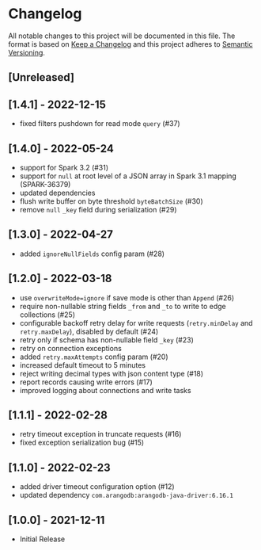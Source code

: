 # Changelog
All notable changes to this project will be documented in this file.
The format is based on [Keep a Changelog](http://keepachangelog.com/en/1.0.0/) and this project adheres
to [Semantic Versioning](http://semver.org/spec/v2.0.0.html).

## [Unreleased]

## [1.4.1] - 2022-12-15

- fixed filters pushdown for read mode `query` (#37)

## [1.4.0] - 2022-05-24

- support for Spark 3.2 (#31)
- support for `null` at root level of a JSON array in Spark 3.1 mapping (SPARK-36379)
- updated dependencies
- flush write buffer on byte threshold `byteBatchSize` (#30)
- remove `null` `_key` field during serialization (#29)

## [1.3.0] - 2022-04-27

- added `ignoreNullFields` config param (#28)

## [1.2.0] - 2022-03-18

- use `overwriteMode=ignore` if save mode is other than `Append` (#26)
- require non-nullable string fields `_from` and `_to` to write to edge collections (#25)
- configurable backoff retry delay for write requests (`retry.minDelay` and `retry.maxDelay`), disabled by default (#24)
- retry only if schema has non-nullable field `_key` (#23)
- retry on connection exceptions
- added `retry.maxAttempts` config param (#20)
- increased default timeout to 5 minutes
- reject writing decimal types with json content type (#18)
- report records causing write errors (#17)
- improved logging about connections and write tasks

## [1.1.1] - 2022-02-28

- retry timeout exception in truncate requests (#16) 
- fixed exception serialization bug (#15)

## [1.1.0] - 2022-02-23

- added driver timeout configuration option (#12)
- updated dependency `com.arangodb:arangodb-java-driver:6.16.1`

## [1.0.0] - 2021-12-11

- Initial Release
